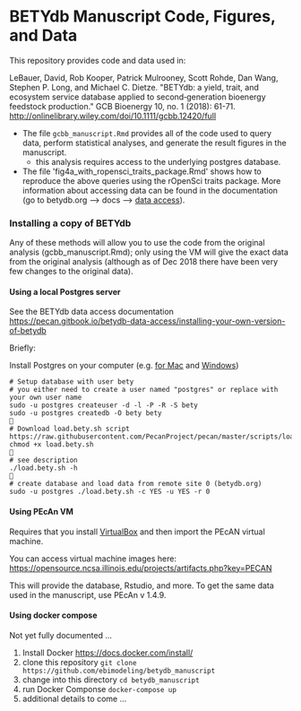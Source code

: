 # BETYdb Manuscript Code, Figures, and Data

This repository provides code and data used in:

LeBauer, David, Rob Kooper, Patrick Mulrooney, Scott Rohde, Dan Wang, Stephen P. Long, and Michael C. Dietze. "BETYdb: a yield, trait, and ecosystem service database applied to second‐generation bioenergy feedstock production." GCB Bioenergy 10, no. 1 (2018): 61-71.  http://onlinelibrary.wiley.com/doi/10.1111/gcbb.12420/full

- The file `gcbb_manuscript.Rmd` provides all of the code used to query data, perform statistical analyses, and generate the result figures in the manuscript.
  - this analysis requires access to the underlying postgres database.  
- The file 'fig4a_with_ropensci_traits_package.Rmd' shows how to reproduce the above queries using the rOpenSci traits package.
More information about accessing data can be found in the documentation (go to betydb.org --> docs --> [data access](https://pecan.gitbook.io/betydb-data-access)).


### Installing a copy of BETYdb 

Any of these methods will allow you to use the code from the original analysis (gcbb_manuscript.Rmd); only using the VM will give the exact data from the original analysis (although as of Dec 2018 there have been very few changes to the original data).

#### Using a local Postgres server

See the BETYdb data access documentation https://pecan.gitbook.io/betydb-data-access/installing-your-own-version-of-betydb

Briefly:

Install Postgres on your computer (e.g. [for Mac](https://postgresapp.com/downloads.html) and [Windows](https://www.postgresql.org/download/windows/))

```
# Setup database with user bety
# you either need to create a user named "postgres" or replace with your own user name
sudo -u postgres createuser -d -l -P -R -S bety
sudo -u postgres createdb -O bety bety

# Download load.bety.sh script 
https://raw.githubusercontent.com/PecanProject/pecan/master/scripts/load.bety.sh
chmod +x load.bety.sh

# see description
./load.bety.sh -h

# create database and load data from remote site 0 (betydb.org)
sudo -u postgres ./load.bety.sh -c YES -u YES -r 0
```


#### Using PEcAn VM

Requires that you install [VirtualBox](https://www.virtualbox.org/) and then import the PEcAN virtual machine.

You can access virtual machine images here: https://opensource.ncsa.illinois.edu/projects/artifacts.php?key=PECAN

This will provide the database, Rstudio, and more. To get the same data used in the manuscript, use PEcAn v 1.4.9.  

#### Using docker compose

Not yet fully documented ...

1. Install Docker https://docs.docker.com/install/
1. clone this repository `git clone https://github.com/ebimodeling/betydb_manuscript`
2. change into this directory `cd betydb_manuscript`
3. run Docker Componse `docker-compose up`
4. additional details to come ...
